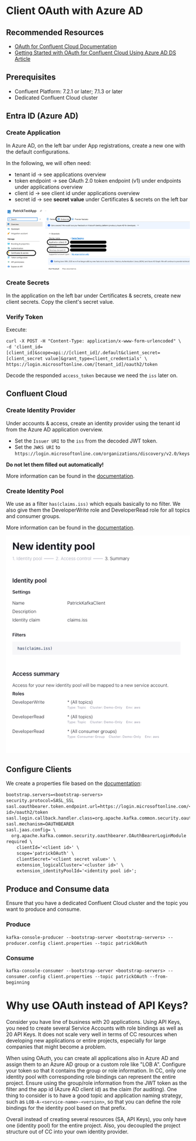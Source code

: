 # Client OAuth with Azure AD

## Recommended Resources
* [OAuth for Confluent Cloud Documentation](https://docs.confluent.io/cloud/current/access-management/authenticate/oauth/overview.html)
* [Getting Started with OAuth for Confluent Cloud Using Azure AD DS Article](https://www.confluent.io/en-gb/blog/configuring-azure-ad-ds-with-oauth-for-confluent/)

## Prerequisites

* Confluent Platform: 7.2.1 or later; 7.1.3 or later
* Dedicated Confluent Cloud cluster

## Entra ID (Azure AD)

### Create Application

In Azure AD, on the left bar under App registrations, create a new one with the default configurations.

In the following, we will often need:
* tenant id -> see applications overview
* token endpoint -> see OAuth 2.0 token endpoint (v1) under endpoints under applications overview
* client id -> see client id under applications overview
* secret id -> see **secret value** under Certificates & secrets on the left bar

![](Application.png)

### Create Secrets

In the application on the left bar under Certificates & secrets, create
new client secrets. Copy the client's secret value.

### Verify Token

Execute:

```shell
curl -X POST -H "Content-Type: application/x-www-form-urlencoded" \
-d 'client_id=[client_id]&scope=api://[client_id]/.default&client_secret=[client_secret value]&grant_type=client_credentials' \
https://login.microsoftonline.com/[tenant_id]/oauth2/token
```


Decode the responded `access_token` because we need the `iss` later on.

## Confluent Cloud

### Create Identity Provider

Under accounts & access, create an identity provider using the tenant id from the Azure AD application overview.

* Set the `Issuer URI` to the `iss` from the decoded JWT token.
* Set the `JWKS URI` to `https://login.microsoftonline.com/organizations/discovery/v2.0/keys`

**Do not let them filled out automatically!**

More information can be found in the [documentation](https://docs.confluent.io/cloud/current/access-management/authenticate/oauth/identity-providers.html#next-steps).

### Create Identity Pool

We use as a filter `has(claims.iss)` which equals basically to no filter.
We also give them the DeveloperWrite role and DeveloperRead role for all topics and consumer groups.

More information can be found in the [documentation](https://docs.confluent.io/cloud/current/access-management/authenticate/oauth/identity-pools.html#use-identity-pools-with-your-oauth-provider).

![](IdentitiyPool.png)


## Configure Clients

We create a properties file based on the [documentation](https://docs.confluent.io/cloud/current/access-management/authenticate/oauth/configure-clients-oauth.html):
```properties
bootstrap.servers=<bootstrap-servers>
security.protocol=SASL_SSL
sasl.oauthbearer.token.endpoint.url=https://login.microsoftonline.com/<tenant id>/oauth2/token
sasl.login.callback.handler.class=org.apache.kafka.common.security.oauthbearer.secured.OAuthBearerLoginCallbackHandler
sasl.mechanism=OAUTHBEARER
sasl.jaas.config= \
  org.apache.kafka.common.security.oauthbearer.OAuthBearerLoginModule required \
    clientId='<client id>' \
    scope='patrickOAuth' \
    clientSecret='<client secret value>' \
    extension_logicalCluster='<cluster id>' \
    extension_identityPoolId='<identity pool id>';
```

## Produce and Consume data

Ensure that you have a dedicated Confluent Cloud cluster and the topic you want to
produce and consume.

### Produce

```shell
kafka-console-producer --bootstrap-server <bootstrap-servers> --producer.config client.properties --topic patrickOAuth
```
### Consume

```shell
kafka-console-consumer --bootstrap-server <bootstrap-servers> --consumer.config client.properties --topic patrickOAuth --from-beginning
```

# Why use OAuth instead of API Keys?

Consider you have line of business with 20 applications. 
Using API Keys, you need to create several Service Accounts with role bindings as well as 20 API Keys.
It does not scale very well in terms of CC resources when developing new applications or entire projects, especially for large companies that might become a problem.

When using OAuth, you can create all applications also in Azure AD and assign them to an Azure AD group or a custom role like "LOB A".
Configure your token so that it contains the group or role information.
In CC, only one identity pool with corresponding role bindings can represent the entire project. Ensure using the group/role information from the JWT token as the filter and the app id (Azure AD client id) as the claim (for auditing).
One thing to consider is to have a good topic and application naming strategy, such as `LOB-A-<service-name>-<version>`, so that you can define the role bindings for the identity pool based on that prefix.

Overall instead of creating several resources (SA, API Keys), you only have one (identity pool) for the entire project. Also, you decoupled the project structure out of CC into your own identity provider. 
